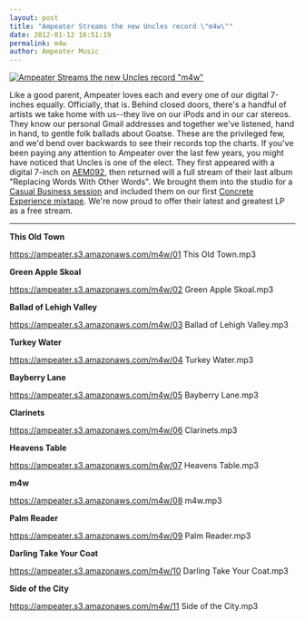 ```yaml
---
layout: post
title: "Ampeater Streams the new Uncles record \"m4w\""
date: 2012-01-12 16:51:19
permalink: m4w
author: Ampeater Music
---
```

[![Ampeater Streams the new Uncles record "m4w"](https://ampeater.s3.amazonaws.com/m4w/m4w.jpg)](https://ampeater.s3.amazonaws.com/m4w/m4w.jpg)

Like a good parent, Ampeater loves each and every one of our digital 7-inches equally. Officially, that is. Behind closed doors, there's a handful of artists we take home with us--they live on our iPods and in our car stereos. They know our personal Gmail addresses and together we've listened, hand in hand, to gentle folk ballads about Goatse. These are the privileged few, and we'd bend over backwards to see their records top the charts. If you've been paying any attention to Ampeater over the last few years, you might have noticed that Uncles is one of the elect. They first appeared with a digital 7-inch on [AEM092](/aem092), then returned will a full stream of their last album "Replacing Words With Other Words". We brought them into the studio for a [Casual Business session](/casualbusiness03) and included them on our first [Concrete Experience mixtape](ce01). We're now proud to offer their latest and greatest LP as a free stream.

---

**This Old Town**

https://ampeater.s3.amazonaws.com/m4w/01 This Old Town.mp3

**Green Apple Skoal**

https://ampeater.s3.amazonaws.com/m4w/02 Green Apple Skoal.mp3

**Ballad of Lehigh Valley**

https://ampeater.s3.amazonaws.com/m4w/03 Ballad of Lehigh Valley.mp3

**Turkey Water**

https://ampeater.s3.amazonaws.com/m4w/04 Turkey Water.mp3

**Bayberry Lane**

https://ampeater.s3.amazonaws.com/m4w/05 Bayberry Lane.mp3

**Clarinets**

https://ampeater.s3.amazonaws.com/m4w/06 Clarinets.mp3

**Heavens Table**

https://ampeater.s3.amazonaws.com/m4w/07 Heavens Table.mp3

**m4w**

https://ampeater.s3.amazonaws.com/m4w/08 m4w.mp3

**Palm Reader**

https://ampeater.s3.amazonaws.com/m4w/09 Palm Reader.mp3

**Darling Take Your Coat**

https://ampeater.s3.amazonaws.com/m4w/10 Darling Take Your Coat.mp3

**Side of the City**

https://ampeater.s3.amazonaws.com/m4w/11 Side of the City.mp3

